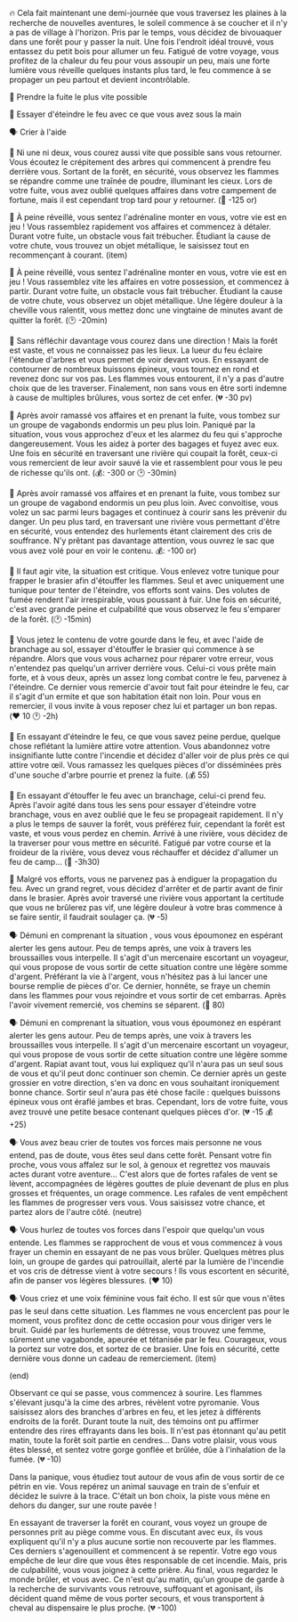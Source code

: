 :fire: Cela fait maintenant une demi-journée que vous traversez les plaines à la recherche de nouvelles aventures, le soleil commence à se coucher et il n'y a pas de village à l'horizon. Pris par le temps, vous décidez de bivouaquer dans une forêt pour y passer la nuit. Une fois l'endroit idéal trouvé, vous entassez du petit bois pour allumer un feu. Fatigué de votre voyage, vous profitez de la chaleur du feu pour vous assoupir un peu, mais une forte lumière vous réveille quelques instants plus tard, le feu commence à se propager un peu partout et devient incontrôlable.

:running: Prendre la fuite le plus vite possible

:fire_extinguisher: Essayer d'éteindre le feu avec ce que vous avez sous la main

:speaking_head: Crier à l'aide

:running: Ni une ni deux, vous courez aussi vite que possible sans vous retourner. Vous écoutez le crépitement des arbres qui commencent à prendre feu derrière vous. Sortant de la forêt, en sécurité, vous observez les flammes se répandre comme une traînée de poudre, illuminant les cieux. Lors de votre fuite, vous avez oublié quelques affaires dans votre campement de fortune, mais il est cependant trop tard pour y retourner. (:money_with_wings: -125 or)

:running: À peine réveillé, vous sentez l'adrénaline monter en vous, votre vie est en jeu ! Vous rassemblez rapidement vos affaires et commencez à détaler. Durant votre fuite, un obstacle vous fait trébucher. Étudiant la cause de votre chute, vous trouvez un objet métallique, le saisissez tout en recommençant à courant. (item)

:running: À peine réveillé, vous sentez l'adrénaline monter en vous, votre vie est en jeu ! Vous rassemblez vite les affaires en votre possession, et commencez à partir. Durant votre fuite, un obstacle vous fait trébucher. Étudiant la cause de votre chute, vous observez un objet métallique. Une légère douleur à la cheville vous ralentit, vous mettez donc une vingtaine de minutes avant de quitter la forêt. (:clock2: -20min)

:running: Sans réfléchir davantage vous courez dans une direction ! Mais la forêt est vaste, et vous ne connaissez pas les lieux. La lueur du feu éclaire l'étendue d'arbres et vous permet de voir devant vous. En essayant de contourner de nombreux buissons épineux, vous tournez en rond et revenez donc sur vos pas. Les flammes vous entourent, il n'y a pas d'autre choix que de les traverser. Finalement, non sans vous en être sorti indemne à cause de multiples brûlures, vous sortez de cet enfer. (:broken_heart: -30 pv)

:running: Après avoir ramassé vos affaires et en prenant la fuite, vous tombez sur un groupe de vagabonds endormis un peu plus loin. Paniqué par la situation, vous vous approchez d'eux et les alarmez du feu qui s'approche dangereusement. Vous les aidez à porter des bagages et fuyez avec eux. Une fois en sécurité en traversant une rivière qui coupait la forêt, ceux-ci vous remercient de leur avoir sauvé la vie et rassemblent pour vous le peu de richesse qu'ils ont. (💰: -300 or :clock2: -30min)

:running: Après avoir ramassé vos affaires et en prenant la fuite, vous tombez sur un groupe de vagabond endormis un peu plus loin. Avec convoitise, vous volez un sac parmi leurs bagages et continuez à courir sans les prévenir du danger. Un peu plus tard, en traversant une rivière vous permettant d'être en sécurité, vous entendez des hurlements étant clairement des cris de souffrance. N'y prêtant pas davantage attention, vous ouvrez le sac que vous avez volé pour en voir le contenu. 💰: -100 or)

:fire_extinguisher: Il faut agir vite, la situation est critique. Vous enlevez votre tunique pour frapper le brasier afin d'étouffer les flammes. Seul et avec uniquement une tunique pour tenter de l'éteindre, vos efforts sont vains. Des volutes de fumée rendent l'air irrespirable, vous poussant à fuir. Une fois en sécurité, c'est avec grande peine et culpabilité que vous observez le feu s'emparer de la forêt. (:clock1: -15min)


:fire_extinguisher: Vous jetez le contenu de votre gourde dans le feu, et avec l'aide de branchage au sol, essayer d'étouffer le brasier qui commence à se répandre. Alors que vous vous acharnez pour réparer votre erreur, vous n'entendez pas quelqu'un arriver derrière vous. Celui-ci vous prête main forte, et à vous deux, après un assez long combat contre le feu, parvenez à l'éteindre. Ce dernier vous remercie d'avoir tout fait pour éteindre le feu, car il s'agit d'un ermite et que son habitation était non loin. Pour vous en remercier, il vous invite à vous reposer chez lui et partager un bon repas. (:heart: 10 :clock1: -2h)

:fire_extinguisher: En essayant d'éteindre le feu, ce que vous savez peine perdue, quelque chose reflétant la lumière attire votre attention. Vous abandonnez votre insignifiante lutte contre l'incendie et décidez d'aller voir de plus près ce qui attire votre œil. Vous ramassez les quelques pièces d'or disséminées près d'une souche d'arbre pourrie et prenez la fuite. (:moneybag: 55)

:fire_extinguisher: En essayant d'étouffer le feu avec un branchage, celui-ci prend feu. Après l'avoir agité dans tous les sens pour essayer d'éteindre votre branchage, vous en avez oublié que le feu se propageait rapidement. Il n'y a plus le temps de sauver la forêt, vous préférez fuir, cependant la forêt est vaste, et vous vous perdez en chemin. Arrivé à une rivière, vous décidez de la traverser pour vous mettre en sécurité. Fatigué par votre course et la froideur de la rivière, vous devez vous réchauffer et décidez d'allumer un feu de camp... (:cold_face: -3h30)

:fire_extinguisher: Malgré vos efforts, vous ne parvenez pas à endiguer la propagation du feu. Avec un grand regret, vous décidez d'arrêter et de partir avant de finir dans le brasier. Après avoir traversé une rivière vous apportant la certitude que vous ne brûlerez pas vif, une légère douleur à votre bras commence à se faire sentir, il faudrait soulager ça. (:broken_heart: -5)


:speaking_head: Démuni en comprenant la situation , vous vous époumonez en espérant alerter les gens autour. Peu de temps après, une voix à travers les broussailles vous interpelle. Il s'agit d'un mercenaire escortant un voyageur, qui vous propose de vous sortir de cette situation contre une légère somme d'argent. Préférant la vie à l'argent, vous n'hésitez pas à lui lancer une bourse remplie de pièces d'or. Ce dernier, honnête, se fraye un chemin dans les flammes pour vous rejoindre et vous sortir de cet embarras. Après l'avoir vivement remercié, vos chemins se séparent. (:money_with_wings: 80)

:speaking_head: Démuni en comprenant la situation, vous vous époumonez en espérant alerter les gens autour. Peu de temps après, une voix à travers les broussailles vous interpelle. Il s'agit d'un mercenaire escortant un voyageur, qui vous propose de vous sortir de cette situation contre une légère somme d'argent. Rapiat avant tout, vous lui expliquez qu'il n'aura pas un seul sous de vous et qu'il peut donc continuer son chemin. Ce dernier après un geste grossier en votre direction, s'en va donc en vous souhaitant ironiquement bonne chance. Sortir seul n'aura pas été chose facile : quelques buissons épineux vous ont éraflé jambes et bras. Cependant, lors de votre fuite, vous avez trouvé une petite besace contenant quelques pièces d'or. (:broken_heart: -15  :moneybag: +25)

:speaking_head: Vous avez beau crier de toutes vos forces mais personne ne vous entend, pas de doute, vous êtes seul dans cette forêt. Pensant votre fin proche, vous vous affalez sur le sol, à genoux et regrettez vos mauvais actes durant votre aventure... C'est alors que de fortes rafales de vent se lèvent, accompagnées de légères gouttes de pluie devenant de plus en plus grosses et fréquentes, un orage commence. Les rafales de vent empêchent les flammes de progresser vers vous. Vous saisissez votre chance, et partez alors de l'autre côté. (neutre)

:speaking_head: Vous hurlez de toutes vos forces dans l'espoir que quelqu'un vous entende. Les flammes se rapprochent de vous et vous commencez à vous frayer un chemin en essayant de ne pas vous brûler. Quelques mètres plus loin, un groupe de gardes qui patrouillait, alerté par la lumière de l'incendie et vos cris de détresse vient à votre secours ! Ils vous escortent en sécurité, afin de panser vos légères blessures. (:heart: 10)

:speaking_head: Vous criez et une voix féminine vous fait écho. Il est sûr que vous n'êtes pas le seul dans cette situation. Les flammes ne vous encerclent pas pour le moment, vous profitez donc de cette occasion pour vous diriger vers le bruit. Guidé par les hurlements de détresse, vous trouvez une femme, sûrement une vagabonde, apeurée et tétanisée par le feu. Courageux, vous la portez sur votre dos, et sortez de ce brasier. Une fois en sécurité, cette dernière vous donne un cadeau de remerciement. (item)


(end) 

Observant ce qui se passe, vous commencez à sourire. Les flammes s'élevant jusqu'à la cime des arbres, révèlent votre pyromanie. Vous saisissez alors des branches d'arbres en feu, et les jetez à différents endroits de la forêt. Durant toute la nuit, des témoins ont pu affirmer entendre des rires effrayants dans les bois. Il n'est pas étonnant qu'au petit matin, toute la forêt soit partie en cendres... Dans votre plaisir, vous vous êtes blessé, et sentez votre gorge gonflée et brûlée, dûe à l'inhalation de la fumée. (:broken_heart: -10)

Dans la panique, vous étudiez tout autour de vous afin de vous sortir de ce pétrin en vie. Vous repérez un animal sauvage en train de s'enfuir et décidez le suivre à la trace. C'était un bon choix, la piste vous mène en dehors du danger, sur une route pavée !

En essayant de traverser la forêt en courant, vous voyez un groupe de personnes prit au piège comme vous. En discutant avec eux, ils vous expliquent qu'il n'y a plus aucune sortie non recouverte par les flammes. Ces derniers s'agenouillent et commencent à se repentir. Votre ego vous empêche de leur dire que vous êtes responsable de cet incendie. Mais, pris de culpabilité, vous vous joignez à cette prière. Au final, vous regardez le monde brûler, et vous avec. Ce n'est qu'au matin, qu'un groupe de garde à la recherche de survivants vous retrouve, suffoquant et agonisant, ils décident quand même de vous porter secours, et vous transportent à cheval au dispensaire le plus proche. (:broken_heart: -100)
